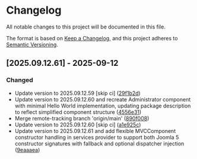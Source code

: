 # Changelog

All notable changes to this project will be documented in this file.

The format is based on [Keep a Changelog](https://keepachangelog.com/en/1.0.0/),
and this project adheres to [Semantic Versioning](https://semver.org/spec/v2.0.0.html).

## [2025.09.12.61] - 2025-09-12

### Changed

* Update version to 2025.09.12.59 [skip ci] ([29f1b2d](https://github.com/N6REJ/bears_aichatbot/commit/29f1b2d))
* Update version to 2025.09.12.60 and recreate Administrator component with minimal Hello World implementation, updating package description to reflect simplified component structure ([4556e31](https://github.com/N6REJ/bears_aichatbot/commit/4556e31))
* Merge remote-tracking branch 'origin/main' ([890f008](https://github.com/N6REJ/bears_aichatbot/commit/890f008))
* Update version to 2025.09.12.60 [skip ci] ([a1e925c](https://github.com/N6REJ/bears_aichatbot/commit/a1e925c))
* Update version to 2025.09.12.61 and add flexible MVCComponent constructor handling in services provider to support both Joomla 5 constructor signatures with fallback and optional dispatcher injection ([9eaaaea](https://github.com/N6REJ/bears_aichatbot/commit/9eaaaea))

